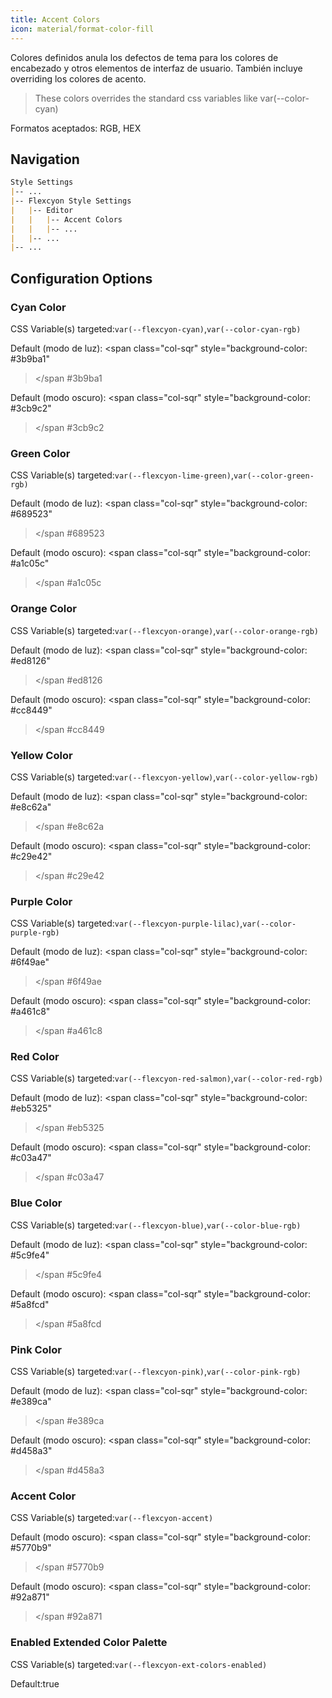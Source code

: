 ```yaml
---
title: Accent Colors
icon: material/format-color-fill
---
```


Colores definidos anula los defectos de tema para los colores de encabezado y otros elementos de interfaz de usuario.
También incluye overriding los colores de acento.
> These colors overrides the standard css variables like var(--color-cyan)

Formatos aceptados: RGB, HEX

## Navigation

```md
Style Settings
|-- ...
|-- Flexcyon Style Settings
|   |-- Editor
|   |   |-- Accent Colors
|   |   |-- ...
|   |-- ...
|-- ...
```

## Configuration Options

### Cyan Color

CSS Variable(s) targeted:`var(--flexcyon-cyan)`,`var(--color-cyan-rgb)`

Default (modo de luz):
<span class="col-sqr" style="background-color: #3b9ba1"
></span
>#3b9ba1

Default (modo oscuro):
<span class="col-sqr" style="background-color: #3cb9c2"
></span
>#3cb9c2

### Green Color

CSS Variable(s) targeted:`var(--flexcyon-lime-green)`,`var(--color-green-rgb)`

Default (modo de luz):
<span class="col-sqr" style="background-color: #689523"
></span
>#689523

Default (modo oscuro):
<span class="col-sqr" style="background-color: #a1c05c"
></span
>#a1c05c

### Orange Color

CSS Variable(s) targeted:`var(--flexcyon-orange)`,`var(--color-orange-rgb)`

Default (modo de luz):
<span class="col-sqr" style="background-color: #ed8126"
></span
>#ed8126

Default (modo oscuro):
<span class="col-sqr" style="background-color: #cc8449"
></span
>#cc8449

### Yellow Color

CSS Variable(s) targeted:`var(--flexcyon-yellow)`,`var(--color-yellow-rgb)`

Default (modo de luz):
<span class="col-sqr" style="background-color: #e8c62a"
></span
>#e8c62a

Default (modo oscuro):
<span class="col-sqr" style="background-color: #c29e42"
></span
>#c29e42

### Purple Color

CSS Variable(s) targeted:`var(--flexcyon-purple-lilac)`,`var(--color-purple-rgb)`

Default (modo de luz):
<span class="col-sqr" style="background-color: #6f49ae"
></span
>#6f49ae

Default (modo oscuro):
<span class="col-sqr" style="background-color: #a461c8"
></span
>#a461c8

### Red Color

CSS Variable(s) targeted:`var(--flexcyon-red-salmon)`,`var(--color-red-rgb)`

Default (modo de luz):
<span class="col-sqr" style="background-color: #eb5325"
></span
>#eb5325

Default (modo oscuro):
<span class="col-sqr" style="background-color: #c03a47"
></span
>#c03a47

### Blue Color

CSS Variable(s) targeted:`var(--flexcyon-blue)`,`var(--color-blue-rgb)`

Default (modo de luz):
<span class="col-sqr" style="background-color: #5c9fe4"
></span
>#5c9fe4

Default (modo oscuro):
<span class="col-sqr" style="background-color: #5a8fcd"
></span
>#5a8fcd

### Pink Color

CSS Variable(s) targeted:`var(--flexcyon-pink)`,`var(--color-pink-rgb)`

Default (modo de luz):
<span class="col-sqr" style="background-color: #e389ca"
></span
>#e389ca

Default (modo oscuro):
<span class="col-sqr" style="background-color: #d458a3"
></span
>#d458a3

### Accent Color

CSS Variable(s) targeted:`var(--flexcyon-accent)`

Default (modo oscuro):
<span class="col-sqr" style="background-color: #5770b9"
></span
>#5770b9

Default (modo oscuro):
<span class="col-sqr" style="background-color: #92a871"
></span
>#92a871

### Enabled Extended Color Palette

CSS Variable(s) targeted:`var(--flexcyon-ext-colors-enabled)`

Default:true

